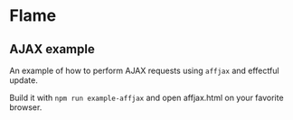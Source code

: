 # Flame

## AJAX example

An example of how to perform AJAX requests using `affjax` and effectful update.

Build it with `npm run example-affjax` and open affjax.html on your favorite browser.